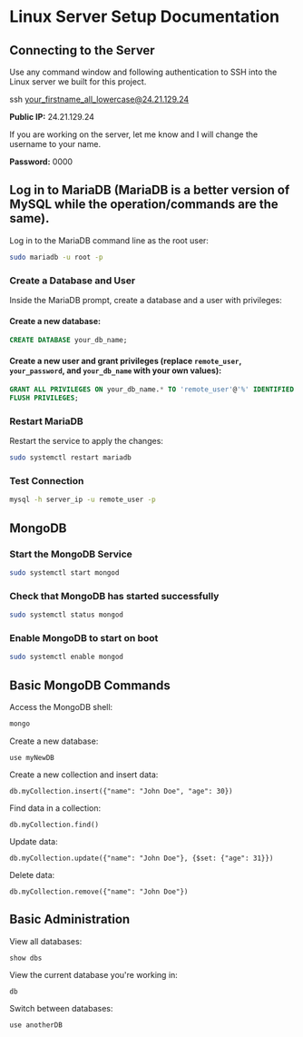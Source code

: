 # Linux Server Setup Documentation

## Connecting to the Server

Use any command window and following authentication to SSH into the Linux server we built for this project.


ssh your_firstname_all_lowercase@24.21.129.24


**Public IP:** 24.21.129.24

If you are working on the server, let me know and I will change the username to your name.

**Password:** 0000

## Log in to MariaDB (MariaDB is a better version of MySQL while the operation/commands are the same).

Log in to the MariaDB command line as the root user:

```bash
sudo mariadb -u root -p
```

### Create a Database and User

Inside the MariaDB prompt, create a database and a user with privileges:

#### Create a new database:

```sql
CREATE DATABASE your_db_name;
```

#### Create a new user and grant privileges (replace `remote_user`, `your_password`, and `your_db_name` with your own values):

```sql
GRANT ALL PRIVILEGES ON your_db_name.* TO 'remote_user'@'%' IDENTIFIED BY 'your_password';
FLUSH PRIVILEGES;
```

### Restart MariaDB

Restart the service to apply the changes:

```bash
sudo systemctl restart mariadb
```

### Test Connection

```bash
mysql -h server_ip -u remote_user -p
```

## MongoDB

### Start the MongoDB Service

```bash
sudo systemctl start mongod
```

### Check that MongoDB has started successfully

```bash
sudo systemctl status mongod
```

### Enable MongoDB to start on boot

```bash
sudo systemctl enable mongod
```

## Basic MongoDB Commands

Access the MongoDB shell:

```bash
mongo
```

Create a new database:

```mongodb
use myNewDB
```

Create a new collection and insert data:

```mongodb
db.myCollection.insert({"name": "John Doe", "age": 30})
```

Find data in a collection:

```mongodb
db.myCollection.find()
```

Update data:

```mongodb
db.myCollection.update({"name": "John Doe"}, {$set: {"age": 31}})
```

Delete data:

```mongodb
db.myCollection.remove({"name": "John Doe"})
```

## Basic Administration

View all databases:

```mongodb
show dbs
```

View the current database you're working in:

```mongodb
db
```

Switch between databases:

```mongodb
use anotherDB
```
```
